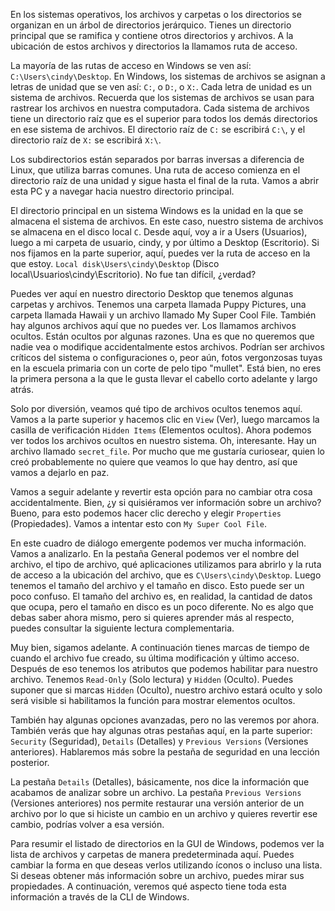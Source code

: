 En los sistemas operativos, los archivos y carpetas o los directorios se organizan en un árbol de directorios jerárquico. Tienes un directorio principal que se ramifica y contiene otros directorios y archivos. A la ubicación de estos archivos y directorios la llamamos ruta de acceso.

La mayoría de las rutas de acceso en Windows se ven así: `C:\Users\cindy\Desktop`. En Windows, los sistemas de archivos se asignan a letras de unidad que se ven así: `C:`, o `D:`, o `X:`. Cada letra de unidad es un sistema de archivos. Recuerda que los sistemas de archivos se usan para rastrear los archivos en nuestra computadora. Cada sistema de archivos tiene un directorio raíz que es el superior para todos los demás directorios en ese sistema de archivos. El directorio raíz de `C:` se escribirá `C:\`, y el directorio raíz de `X:` se escribirá `X:\`.

Los subdirectorios están separados por barras inversas a diferencia de Linux, que utiliza barras comunes. Una ruta de acceso comienza en el directorio raíz de una unidad y sigue hasta el final de la ruta. Vamos a abrir esta PC y a navegar hacia nuestro directorio principal.

El directorio principal en un sistema Windows es la unidad en la que se almacena el sistema de archivos. En este caso, nuestro sistema de archivos se almacena en el disco local `C`. Desde aquí, voy a ir a Users (Usuarios), luego a mi carpeta de usuario, cindy, y por último a Desktop (Escritorio). Si nos fijamos en la parte superior, aquí, puedes ver la ruta de acceso en la que estoy. `Local disk\Users\cindy\Desktop` (Disco local\Usuarios\cindy\Escritorio). No fue tan difícil, ¿verdad?

Puedes ver aquí en nuestro directorio Desktop que tenemos algunas carpetas y archivos. Tenemos una carpeta llamada Puppy Pictures, una carpeta llamada Hawaii y un archivo llamado My Super Cool File. También hay algunos archivos aquí que no puedes ver. Los llamamos archivos ocultos. Están ocultos por algunas razones. Una es que no queremos que nadie vea o modifique accidentalmente estos archivos. Podrían ser archivos críticos del sistema o configuraciones o, peor aún, fotos vergonzosas tuyas en la escuela primaria con un corte de pelo tipo "mullet". Está bien, no eres la primera persona a la que le gusta llevar el cabello corto adelante y largo atrás.

Solo por diversión, veamos qué tipo de archivos ocultos tenemos aquí. Vamos a la parte superior y hacemos clic en `View` (Ver), luego marcamos la casilla de verificación `Hidden Items` (Elementos ocultos). Ahora podemos ver todos los archivos ocultos en nuestro sistema. Oh, interesante. Hay un archivo llamado `secret_file`. Por mucho que me gustaría curiosear, quien lo creó probablemente no quiere que veamos lo que hay dentro, así que vamos a dejarlo en paz.

Vamos a seguir adelante y revertir esta opción para no cambiar otra cosa accidentalmente. Bien, ¿y si quisiéramos ver información sobre un archivo? Bueno, para esto podemos hacer clic derecho y elegir `Properties` (Propiedades). Vamos a intentar esto con `My Super Cool File`.

En este cuadro de diálogo emergente podemos ver mucha información. Vamos a analizarlo. En la pestaña General podemos ver el nombre del archivo, el tipo de archivo, qué aplicaciones utilizamos para abrirlo y la ruta de acceso a la ubicación del archivo, que es `C\Users\cindy\Desktop`. Luego tenemos el tamaño del archivo y el tamaño en disco. Esto puede ser un poco confuso. El tamaño del archivo es, en realidad, la cantidad de datos que ocupa, pero el tamaño en disco es un poco diferente. No es algo que debas saber ahora mismo, pero si quieres aprender más al respecto, puedes consultar la siguiente lectura complementaria.

Muy bien, sigamos adelante. A continuación tienes marcas de tiempo de cuando el archivo fue creado, su última modificación y último acceso. Después de eso tenemos los atributos que podemos habilitar para nuestro archivo. Tenemos `Read-Only` (Solo lectura) y `Hidden` (Oculto). Puedes suponer que si marcas `Hidden` (Oculto), nuestro archivo estará oculto y solo será visible si habilitamos la función para mostrar elementos ocultos.

También hay algunas opciones avanzadas, pero no las veremos por ahora. También verás que hay algunas otras pestañas aquí, en la parte superior: `Security` (Seguridad), `Details` (Detalles) y `Previous Versions` (Versiones anteriores). Hablaremos más sobre la pestaña de seguridad en una lección posterior.

La pestaña `Details` (Detalles), básicamente, nos dice la información que acabamos de analizar sobre un archivo. La pestaña `Previous Versions` (Versiones anteriores) nos permite restaurar una versión anterior de un archivo por lo que si hiciste un cambio en un archivo y quieres revertir ese cambio, podrías volver a esa versión.

Para resumir el listado de directorios en la GUI de Windows, podemos ver la lista de archivos y carpetas de manera predeterminada aquí. Puedes cambiar la forma en que deseas verlos utilizando íconos o incluso una lista. Si deseas obtener más información sobre un archivo, puedes mirar sus propiedades. A continuación, veremos qué aspecto tiene toda esta información a través de la CLI de Windows.
